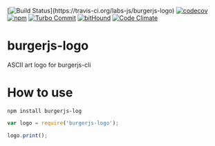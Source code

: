 [![Build Status](https://travis-ci.org/labs-js/burgerjs-logo.svg?)](https://travis-ci.org/labs-js/burgerjs-logo)
[![codecov](https://codecov.io/gh/labs-js/burgerjs-logo/branch/develop/graph/badge.svg)](https://codecov.io/gh/labs-js/burgerjs-logo)
[![npm](https://img.shields.io/npm/v/burgerjs-logo.svg?style=flat)](https://www.npmjs.com/package/burgerjs-logo)
[![Turbo Commit](https://img.shields.io/badge/Turbo_Commit-on-3DD1F2.svg)](https://github.com/labs-js/turbo-git/blob/master/CONVENTION.md)
[![bitHound](https://www.bithound.io/github/labs-js/burgerjs-logo/badges/score.svg)](https://www.bithound.io/github/labs-js/burgerjs-logo)
[![Code Climate](https://codeclimate.com/github/labs-js/turbo-commit/badges/gpa.svg)](https://codeclimate.com/github/labs-js/burgerjs-logo)

# burgerjs-logo

ASCII art logo for burgerjs-cli

# How to use

```
npm install burgerjs-log
```

```javascript
var logo = require('burgerjs-logo');

logo.print();

```
